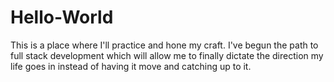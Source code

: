 # Hello-World
This is a place where I'll practice and hone my craft.
I've begun the path to full stack development which will allow me to finally dictate the direction my life goes in instead of having it move and catching up to it.
